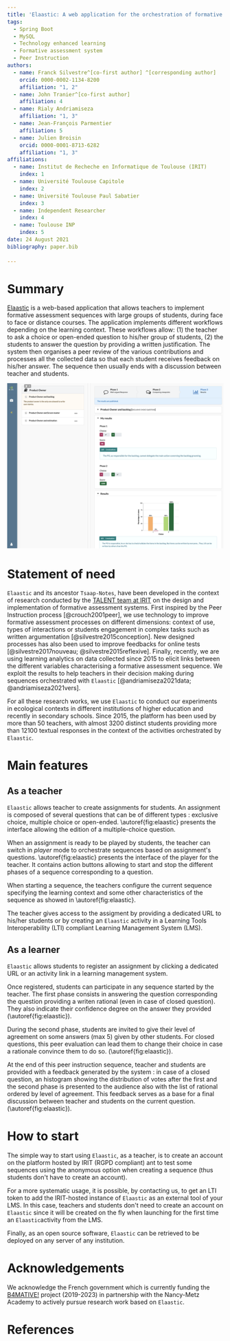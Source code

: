 ```yaml
---
title: 'Elaastic: A web application for the orchestration of formative assessment sequences'
tags:
  - Spring Boot
  - MySQL
  - Technology enhanced learning
  - Formative assessment system
  - Peer Instruction
authors:
  - name: Franck Silvestre^[co-first author] ^[corresponding author]
    orcid: 0000-0002-1134-8200
    affiliation: "1, 2" 
  - name: John Tranier^[co-first author]
    affiliation: 4
  - name: Rialy Andriamiseza
    affiliation: "1, 3"
  - name: Jean-François Parmentier
    affiliation: 5
  - name: Julien Broisin
    orcid: 0000-0001-8713-6282
    affiliation: "1, 3"
affiliations:
  - name: Institut de Recheche en Informatique de Toulouse (IRIT)
    index: 1
  - name: Université Toulouse Capitole
    index: 2
  - name: Université Toulouse Paul Sabatier
    index: 3
  - name: Independent Researcher
    index: 4
  - name: Toulouse INP
    index: 5
date: 24 August 2021
bibliography: paper.bib

---
```


# Summary

[Elaastic](https://www.irit.fr/elaastic/) is a web-based application that allows teachers to implement formative assessment sequences 
with large groups of students, during face to face or distance courses.
The application implements different workflows depending on the learning context. These workflows allow: (1) the teacher to ask a
choice or open-ended question to his/her group of students, (2) the students to answer the question by providing a 
written justification. The system then organises a peer review of the various contributions and processes all the collected data 
so that each student receives feedback on his/her answer. The sequence then usually ends with a discussion between teacher 
and students.

![Elaastic - Interface presenting feedback to a student at the end of a sequence.\label{fig:elaastic}](elaastic.png)

# Statement of need

`Elaastic` and its ancestor `Tsaap-Notes`, have been developed in the context of research conducted by the 
[TALENT team at IRIT](https://www.irit.fr/en/departement/dep-interaction-collective-intelligence/talent-team/) on the 
design and implementation of formative assessment systems. First inspired by the Peer Instruction process [@crouch2001peer], 
we use technology to improve formative assessment processes on different dimensions: context of use, 
types of interactions or students engagement in complex tasks such as written argumentation [@silvestre2015conception]. New designed processes has also been used to 
improve feedbacks for online tests [@silvestre2017nouveau; @silvestre2015reflexive]. 
Finally, recently, we are using learning analytics on data collected since 2015 to elicit links between the different 
variables characterising a formative assessment sequence. We exploit the results to help teachers in their decision 
making during sequences orchestrated with `Elaastic` [@andriamiseza2021data; @andriamiseza2021vers].

For all these research works, we use `Elaastic` to conduct our experiments in ecological contexts in different 
institutions of higher education and recently in secondary schools. Since 2015, the platform has been used by more than 
50 teachers, with almost 3200 distinct students providing more than 12100 textual responses in the context of the 
activities orchestrated by `Elaastic`.

# Main features

## As a teacher

`Elaastic` allows teacher to create assignments for students. An assignment is composed of several questions that can be 
of different types : exclusive choice, multiple choice or open-ended. \autoref{fig:elaastic} presents the interface allowing 
the edition of a multiple-choice question.

When an assignment is ready to be played by students, the teacher can switch in *player* mode to orchestrate sequences
based on assignment's questions. \autoref{fig:elaastic} presents the interface of the player for the teacher. It contains 
action buttons allowing to start and stop the different phases of a sequence corresponding to a question.

When starting a sequence, the teachers configure the current sequence specifying the learning context and some other characteristics 
of the sequence as showed in \autoref{fig:elaastic}. 

The teacher gives access to the assigment by providing a dedicated URL to his/her students or by creating an `Elaastic` activity 
in a Learning Tools Interoperability (LTI) compliant Learning Management System (LMS).

## As a learner

`Elaastic` allows students to register an assignment by clicking a dedicated URL or an 
activity link in a learning management system. 

Once registered, students can participate in any sequence started by the teacher.
The first phase consists in answering the question corresponding the question providing a writen 
rational (even in case of closed question). They also indicate their confidence degree on the 
answer they provided (\autoref{fig:elaastic}).

During the second phase, students are invited to give their level of agreement on some answers (max 5)
given by other students. For closed questions, this peer evaluation can lead them to change
their choice in case a rationale convince them to do so. (\autoref{fig:elaastic}).

At the end of this peer instruction sequence, teacher and students are provided with a feedback 
generated by the system : in case of a closed question, an histogram showing the distribution of votes 
after the first and the second phase is presented to the audience also with the list of rational 
ordered by level of agreement. This feedback serves as a base for a final discussion between 
teacher and students on the current question.(\autoref{fig:elaastic}).

# How to start

The simple way to start using `Elaastic`, as a teacher, is to create an account on the platform
hosted by IRIT (RGPD compliant) ant to test some sequences using the anonymous option when creating
a sequence (thus students don't have to create an account).

For a more systematic usage, it is possible, by contacting us, to get an LTI token to add the IRIT-hosted instance of `Elaastic`
as an external tool of your LMS. In this case, teachers and students don't
need to create an account on `Elaastic` since it will be created on the fly when launching for the first
time an `Elaastic`activity from the LMS.

Finally, as an open source software, `Elaastic` can be retrieved to be deployed on any server of any
institution.

# Acknowledgements

We acknowledge the French government which is currently funding the [B4MATIVE!](https://www.irit.fr/b4mative/) project (2019-2023)
in partnership with the Nancy-Metz Academy to actively pursue research work based on `Elaastic`.

# References
